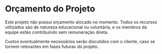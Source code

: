 # Orçamento do Projeto

Este projeto não possui orçamento alocado no momento. Todos os recursos utilizados são de natureza educacional ou voluntária, e os membros da equipe estão contribuindo sem remuneração direta.

Custos eventualmente necessários serão discutidos com o cliente, caso se tornem relevantes em fases futuras do projeto.
